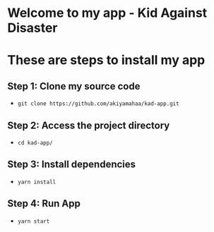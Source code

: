 # Welcome to my app - Kid Against Disaster

# These are steps to install my app
## Step 1: Clone my source code
- `git clone https://github.com/akiyamahaa/kad-app.git`
## Step 2: Access the project directory
- `cd kad-app/`
## Step 3: Install dependencies
- `yarn install`
## Step 4: Run App
- `yarn start`
